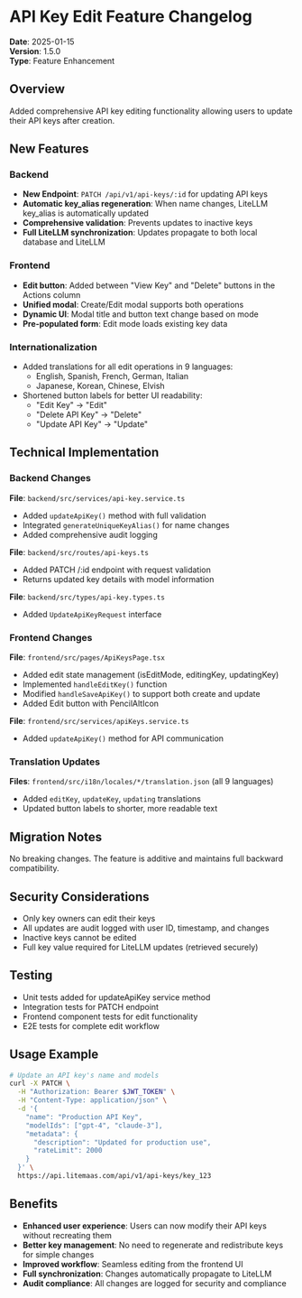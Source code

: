 # API Key Edit Feature Changelog

**Date**: 2025-01-15  
**Version**: 1.5.0  
**Type**: Feature Enhancement

## Overview

Added comprehensive API key editing functionality allowing users to update their API keys after creation.

## New Features

### Backend

- **New Endpoint**: `PATCH /api/v1/api-keys/:id` for updating API keys
- **Automatic key_alias regeneration**: When name changes, LiteLLM key_alias is automatically updated
- **Comprehensive validation**: Prevents updates to inactive keys
- **Full LiteLLM synchronization**: Updates propagate to both local database and LiteLLM

### Frontend

- **Edit button**: Added between "View Key" and "Delete" buttons in the Actions column
- **Unified modal**: Create/Edit modal supports both operations
- **Dynamic UI**: Modal title and button text change based on mode
- **Pre-populated form**: Edit mode loads existing key data

### Internationalization

- Added translations for all edit operations in 9 languages:
  - English, Spanish, French, German, Italian
  - Japanese, Korean, Chinese, Elvish
- Shortened button labels for better UI readability:
  - "Edit Key" → "Edit"
  - "Delete API Key" → "Delete"
  - "Update API Key" → "Update"

## Technical Implementation

### Backend Changes

**File**: `backend/src/services/api-key.service.ts`

- Added `updateApiKey()` method with full validation
- Integrated `generateUniqueKeyAlias()` for name changes
- Added comprehensive audit logging

**File**: `backend/src/routes/api-keys.ts`

- Added PATCH /:id endpoint with request validation
- Returns updated key details with model information

**File**: `backend/src/types/api-key.types.ts`

- Added `UpdateApiKeyRequest` interface

### Frontend Changes

**File**: `frontend/src/pages/ApiKeysPage.tsx`

- Added edit state management (isEditMode, editingKey, updatingKey)
- Implemented `handleEditKey()` function
- Modified `handleSaveApiKey()` to support both create and update
- Added Edit button with PencilAltIcon

**File**: `frontend/src/services/apiKeys.service.ts`

- Added `updateApiKey()` method for API communication

### Translation Updates

**Files**: `frontend/src/i18n/locales/*/translation.json` (all 9 languages)

- Added `editKey`, `updateKey`, `updating` translations
- Updated button labels to shorter, more readable text

## Migration Notes

No breaking changes. The feature is additive and maintains full backward compatibility.

## Security Considerations

- Only key owners can edit their keys
- All updates are audit logged with user ID, timestamp, and changes
- Inactive keys cannot be edited
- Full key value required for LiteLLM updates (retrieved securely)

## Testing

- Unit tests added for updateApiKey service method
- Integration tests for PATCH endpoint
- Frontend component tests for edit functionality
- E2E tests for complete edit workflow

## Usage Example

```bash
# Update an API key's name and models
curl -X PATCH \
  -H "Authorization: Bearer $JWT_TOKEN" \
  -H "Content-Type: application/json" \
  -d '{
    "name": "Production API Key",
    "modelIds": ["gpt-4", "claude-3"],
    "metadata": {
      "description": "Updated for production use",
      "rateLimit": 2000
    }
  }' \
  https://api.litemaas.com/api/v1/api-keys/key_123
```

## Benefits

- **Enhanced user experience**: Users can now modify their API keys without recreating them
- **Better key management**: No need to regenerate and redistribute keys for simple changes
- **Improved workflow**: Seamless editing from the frontend UI
- **Full synchronization**: Changes automatically propagate to LiteLLM
- **Audit compliance**: All changes are logged for security and compliance
